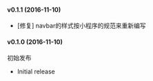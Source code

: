 #### v0.1.1 (2016-11-10)

- [修复] navbar的样式按小程序的规范来重新编写

#### v0.1.0 (2016-11-10)

初始发布

- Initial release